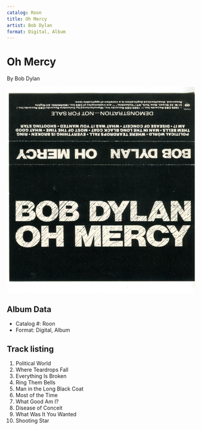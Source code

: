 ```yaml
---
catalog: Roon
title: Oh Mercy
artist: Bob Dylan
format: Digital, Album
---
```


# Oh Mercy

By Bob Dylan

![](../../assets/albumcovers/Bob_Dylan-Oh_Mercy.png)

## Album Data

- Catalog #: Roon
- Format: Digital, Album


## Track listing


1. Political World
2. Where Teardrops Fall
3. Everything Is Broken
4. Ring Them Bells
5. Man in the Long Black Coat
6. Most of the Time
7. What Good Am I?
8. Disease of Conceit
9. What Was It You Wanted
10. Shooting Star

